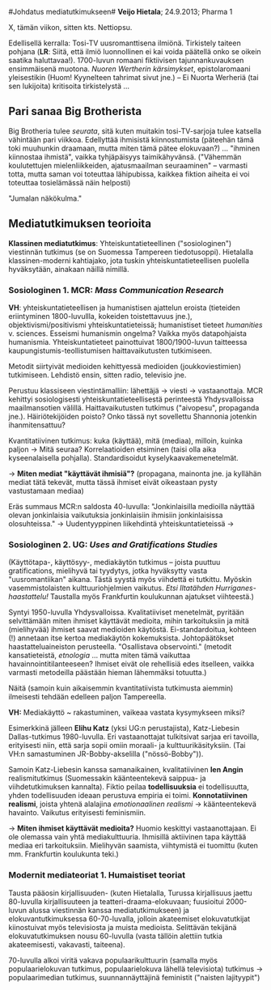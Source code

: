 #Johdatus mediatutkimukseen#
**Veijo Hietala**; 24.9.2013; Pharma 1

X, tämän viikon, sitten kts. Nettiopsu.

Edellisellä kerralla: Tosi-TV uusromanttisena ilmiönä. Tirkistely taiteen pohjana (**LR**: Siitä, että ilmiö luonnollinen ei kai voida päätellä onko se oikein saatika haluttavaa!). 1700-luvun romaani fiktiivisen tajunnankuvauksen ensimmäisenä muotona. *Nuoren Wertherin kärsimykset*, epistolaromaani yleisestikin (Huom! Kyynelteen tahrimat sivut jne.) &ndash; Ei Nuorta Werheriä (tai sen lukijoita) kritisoita tirkistelystä &hellip;

## Pari sanaa Big Brotherista ##

Big Brotheria tulee *seurata*, sitä kuten muitakin tosi-TV-sarjoja tulee katsella vähintään pari viikkoa. Edellyttää ihmisistä kiinnostumista (päteehän tämä toki muuhunkin draamaan, mutta miten tämä pätee elokuvaan?) &hellip; "ihminen kiinnostaa ihmistä", vaikka tyhjäpäisyys taimikähyvänsä. ("Vähemmän koulutettujen mielenliikkeiden, ajatusmaailman seuraaminen" &ndash; varmasti totta, mutta saman voi toteuttaa lähipubissa, kaikkea fiktion aiheita ei voi toteuttaa tosielämässä näin helposti)

"Jumalan näkökulma."

## Mediatutkimuksen teorioita ##

**Klassinen mediatutkimus**: Yhteiskuntatieteellinen ("sosiologinen") viestinnän tutkimus (se on Suomessa Tampereen tiedotusoppi). Hietalalla klassinen-moderni kahtiajako, jota tuskin yhteiskuntatieteellisen puolella hyväksytään, ainakaan näillä nimillä.

### Sosiologinen 1. MCR: *Mass Communication Research* ### 

**VH**: yhteiskuntatieteellisen ja humanistisen ajattelun eroista (tieteiden eriintyminen 1800-luvullla, kokeiden toistettavuus jne.), objektivismi/positivismi yhteiskuntatieteissä; humanistiset tieteet *humanities* v. sciences. Esseismi humanismin ongelma? Vaikka myös datapohjaista humanismia. Yhteiskuntatieteet painottuivat 1800/1900-luvun taitteessa kaupungistumis-teollistumisen haittavaikutusten tutkimiseen. 

Metodit siirtyivät medioiden kehittyessä medioiden (joukkoviestimien) tutkimiseen. Lehdistö ensin, sitten radio, televisio jne.

Perustuu klassiseen viestintämalliin: lähettäjä &rarr; viesti &rarr; vastaanottaja. MCR kehittyi sosiologisesti yhteiskuntatieteellisestä perinteestä Yhdysvalloissa maailmansotien välillä. Haittavaikutusten tutkimus ("aivopesu", propaganda jne.). Häiriötekijöiden poisto? Onko tässä nyt sovellettu Shannonia jotenkin ihanmitensattuu?

Kvantitatiivinen tutkimus: kuka (käyttää), mitä (mediaa), milloin, kuinka paljon &rarr; Mitä seuraa? Korrelaatioiden etsiminen (taisi olla aika kyseenalaisella pohjalla). Standardisoidut kyselykaavakemenetelmät.

&rarr; **Miten mediat "käyttävät ihmisiä"?** (propagana, mainonta jne. ja kyllähän mediat tätä tekevät, mutta tässä ihmiset eivät oikeastaan pysty vastustamaan mediaa)

Eräs summaus MCR:n saldosta 40-luvulla: "Jonkinlaisilla medioilla näyttää olevan jonkinlaisia vaikutuksia jonkinlaisiin ihmisiin jonkinlaisissa olosuhteissa." &rarr; Uudentyyppinen liikehdintä yhteiskuntatieteissä &rarr;

### Sosiologinen 2. UG: *Uses and Gratifications Studies* ###

(Käyttötapa-, käyttösyy-, mediakäytön tutkimus &ndash; joista puuttuu gratifications, mielihyvä tai tyydytys, jotka hyväksytty vasta "uusromantiikan" aikana. Tästä syystä myös viihdettä ei tutkittu. Myöskin vasemmistolaisten kulttuuriohjelmien vaikutus. *Etsi Iltatähden Hurriganes-haastattelu!* Taustalla myös Frankfurtin koulukunnan ajatukset viihteestä.)

Syntyi 1950-luvulla Yhdysvalloissa. Kvalitatiiviset menetelmät, pyritään selvittämään miten ihmiset käyttävät medioita, mihin tarkoituksiin ja mitä (mielihyvää) ihmiset saavat medioiden käytöstä. Ei-standardoitua, kohteen (!) annetaan itse kertoa mediakäytön kokemuksista. Johtopäätökset haastatteluaineiston perusteella. "Osallistava observointi." (metodit kansatieteistä, *etnologia* &hellip; mutta miten tämä vaikuttaa havainnointitilanteeseen? Ihmiset eivät ole rehellisiä edes itselleen, vaikka varmasti metodeilla päästään hieman lähemmäksi totuutta.)

Näitä (samoin kuin aikaisemmin kvantitatiivista tutkimusta aiemmin) ilmeisesti tehdään edelleen paljon Tampereella.

**VH:** Mediakäyttö ~ rakastuminen, vaikeaa vastata kysymykseen miksi?

Esimerkkinä jälleen **Elihu Katz** (yksi UG:n perustajista), Katz-Liebesin Dallas-tutkimus 1980-luvulla. Eri vastaanottajat tulkitsivat sarjaa eri tavoilla, erityisesti niin, että sarja sopii omiin moraali- ja kulttuurikäsityksiin. (Tai VH:n samastuminen JR-Bobby-akselilla ("nössö-Bobby")). 

Samoin Katz-Liebesin kanssa samanaikainen, kvalitatiivinen **Ien Angin** realismitutkimus (Suomessakin käänteentekevä saippua- ja viihdetutkimuksen kannalta). Fiktio peilaa **todellisuuksia** ei todellisuutta, yhden todellisuuden ideaan perustuva empiria ei toimi. **Konnotatiivinen realismi**, joista yhtenä alalajina *emotionaalinen realismi* &rarr; käänteentekevä havainto. Vaikutus erityisesti feminismiin.

&rarr; **Miten ihmiset käyttävät medioita?** Huomio keskittyi vastaanottajaan. Ei ole olemassa vain yhtä mediakulttuuria. Ihmisillä aktiivinen tapa käyttää mediaa eri tarkoituksiin. Mielihyvän saamista, viihtymistä ei tuomittu (kuten mm. Frankfurtin koulukunta teki.)

### Modernit mediateoriat 1. Humaistiset teoriat ### 

Tausta pääosin kirjallisuuden- (kuten Hietalalla, Turussa kirjallisuus jaettu 80-luvulla kirjallisuuteen ja teatteri-draama-elokuvaan; fuusioitui 2000-luvun alussa viestinnän kanssa mediatutkimukseen) ja elokuvantutkimuksessa 60-70-luvalla, jolloin akateemiset elokuvatutkijat kiinostuivat myös televisiosta ja muista medioista. Selittävän tekijänä elokuvatutkimuksen nousu 60-luvulla (vasta tällöin alettiin tutkia akateemisesti, vakavasti, taiteena).

70-luvulla alkoi viritä vakava populaarikulttuurin (samalla myös populaarielokuvan tutkimus, populaarielokuva lähellä televisiota) tutkimus &rarr; populaarimedian tutkimus, suunnannäyttäjinä feministit ("naisten lajityypit")
